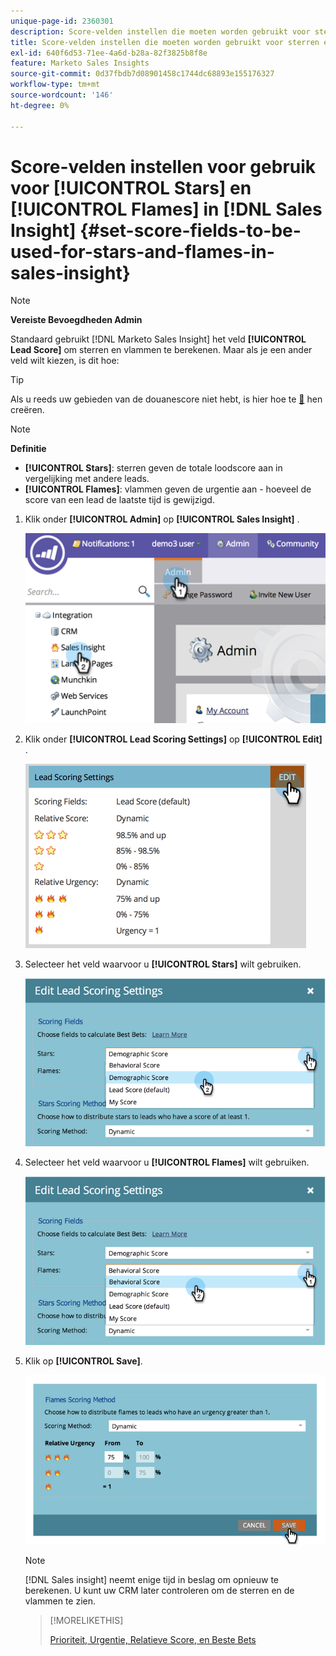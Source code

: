 ```yaml
---
unique-page-id: 2360301
description: Score-velden instellen die moeten worden gebruikt voor sterren en vlammen in Insight - Marketo-documenten - Productdocumentatie
title: Score-velden instellen die moeten worden gebruikt voor sterren en vlammen in Sales Insight
exl-id: 640f6d53-71ee-4a6d-b28a-82f3825b8f8e
feature: Marketo Sales Insights
source-git-commit: 0d37fbdb7d08901458c1744dc68893e155176327
workflow-type: tm+mt
source-wordcount: '146'
ht-degree: 0%

---
```


# Score-velden instellen voor gebruik voor [!UICONTROL Stars] en [!UICONTROL Flames] in [!DNL Sales Insight] {#set-score-fields-to-be-used-for-stars-and-flames-in-sales-insight}

>[!NOTE]
>
>**Vereiste Bevoegdheden Admin**

Standaard gebruikt [!DNL Marketo Sales Insight] het veld **[!UICONTROL Lead Score]** om sterren en vlammen te berekenen. Maar als je een ander veld wilt kiezen, is dit hoe:

>[!TIP]
>
>Als u reeds uw gebieden van de douanescore niet hebt, is hier hoe te [&#128279;](/help/marketo/product-docs/administration/field-management/create-a-custom-field-in-marketo.md) hen creëren.

>[!NOTE]
>
>**Definitie**
>
>* **[!UICONTROL Stars]**: sterren geven de totale loodscore aan in vergelijking met andere leads.
>* **[!UICONTROL Flames]**: vlammen geven de urgentie aan - hoeveel de score van een lead de laatste tijd is gewijzigd.
>

1. Klik onder **[!UICONTROL Admin]** op **[!UICONTROL Sales Insight]** .

   ![](assets/image2014-9-16-13-3a27-3a19.png)

1. Klik onder **[!UICONTROL Lead Scoring Settings]** op **[!UICONTROL Edit]** .

   ![](assets/image2014-9-16-13-3a27-3a33.png)

1. Selecteer het veld waarvoor u **[!UICONTROL Stars]** wilt gebruiken.

   ![](assets/image2014-9-16-13-3a27-3a45.png)

1. Selecteer het veld waarvoor u **[!UICONTROL Flames]** wilt gebruiken.

   ![](assets/image2014-9-16-13-3a28-3a1.png)

1. Klik op **[!UICONTROL Save]**.

   ![](assets/image2014-9-16-13-3a28-3a18.png)

   >[!NOTE]
   >
   >[!DNL Sales insight] neemt enige tijd in beslag om opnieuw te berekenen. U kunt uw CRM later controleren om de sterren en de vlammen te zien.

   >[!MORELIKETHIS]
   >
   >[ Prioriteit, Urgentie, Relatieve Score, en Beste Bets ](/help/marketo/product-docs/marketo-sales-insight/msi-for-salesforce/features/stars-and-flames/priority-urgency-relative-score-and-best-bets.md)
